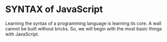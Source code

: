 # SYNTAX of JavaScript
Learning the syntax of a programming language is learning its core. A wall cannot be built without bricks.
So, we will begin with the most basic things with JavaScript.

##
